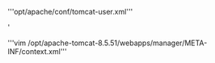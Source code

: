 '''opt/apache/conf/tomcat-user.xml'''

<role rolename="admin-gui"/> 
<role rolename="manager-gui"/>
<role rolename="manager-status"/>
<role rolename="manager-script"/>
<role rolename="manager-jmx"/>
<user username="tomcat" password="redhat" roles="admin-gui,manager-gui, manager-stats,manager-script, manager-jmx"/>

'


'''vim /opt/apache-tomcat-8.5.51/webapps/manager/META-INF/context.xml'''

<!--Valve className="org.apache.catalina.valves.RemoteAddrValve" allow="127\.\d+\.\d+\.\d+|::1|0:0:0:0:0:0:0:1" / -->